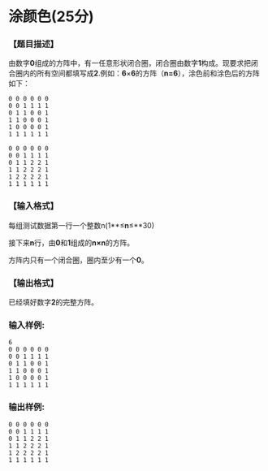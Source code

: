 # 涂颜色(25分)

### 【题目描述】  
由数字**0**组成的方阵中，有一任意形状闭合圈，闭合圈由数字**1**构成。现要求把闭合圈内的所有空间都填写成**2**.例如：**6**×**6**的方阵（**n=6**），涂色前和涂色后的方阵如下：

```in
0 0 0 0 0 0
0 0 1 1 1 1
0 1 1 0 0 1
1 1 0 0 0 1
1 0 0 0 0 1
1 1 1 1 1 1
```
```in
0 0 0 0 0 0
0 0 1 1 1 1
0 1 1 2 2 1
1 1 2 2 2 1
1 2 2 2 2 1
1 1 1 1 1 1
```

### 【输入格式】
每组测试数据第一行一个整数n(1**≤**n**≤**30)

接下来**n**行，由**0**和**1**组成的**n×n**的方阵。

方阵内只有一个闭合圈，圈内至少有一个**0**。

### 【输出格式】
已经填好数字**2**的完整方阵。

### 输入样例:


```in
6
0 0 0 0 0 0
0 0 1 1 1 1
0 1 1 0 0 1
1 1 0 0 0 1
1 0 0 0 0 1
1 1 1 1 1 1
```

### 输出样例:


```out
0 0 0 0 0 0
0 0 1 1 1 1
0 1 1 2 2 1
1 1 2 2 2 1
1 2 2 2 2 1
1 1 1 1 1 1
```


